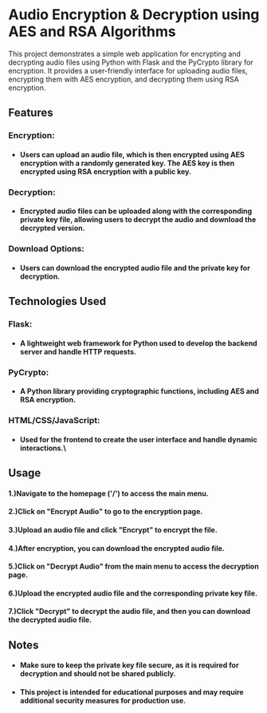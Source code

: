 # Audio Encryption & Decryption using AES and RSA Algorithms
This project demonstrates a simple web application for encrypting and decrypting audio files using Python with Flask and the PyCrypto library for encryption. It provides a user-friendly interface for uploading audio files, encrypting them with AES encryption, and decrypting them using RSA encryption.
## Features
### Encryption:
* #### Users can upload an audio file, which is then encrypted using AES encryption with a randomly generated key. The AES key is then encrypted using RSA encryption with a public key.
### Decryption: 
* #### Encrypted audio files can be uploaded along with the corresponding private key file, allowing users to decrypt the audio and download the decrypted version.
### Download Options: 
* #### Users can download the encrypted audio file and the private key for decryption.

## Technologies Used
### Flask: 
* #### A lightweight web framework for Python used to develop the backend server and handle HTTP requests.
### PyCrypto: 
* #### A Python library providing cryptographic functions, including AES and RSA encryption.
### HTML/CSS/JavaScript: 
* #### Used for the frontend to create the user interface and handle dynamic interactions.\


## Usage
#### 1.)Navigate to the homepage ('/') to access the main menu.
#### 2.)Click on "Encrypt Audio" to go to the encryption page.
#### 3.)Upload an audio file and click "Encrypt" to encrypt the file.
#### 4.)After encryption, you can download the encrypted audio file.
#### 5.)Click on "Decrypt Audio" from the main menu to access the decryption page.
#### 6.)Upload the encrypted audio file and the corresponding private key file.
#### 7.)Click "Decrypt" to decrypt the audio file, and then you can download the decrypted audio file.

## Notes
* #### Make sure to keep the private key file secure, as it is required for decryption and should not be shared publicly.
* #### This project is intended for educational purposes and may require additional security measures for production use.
